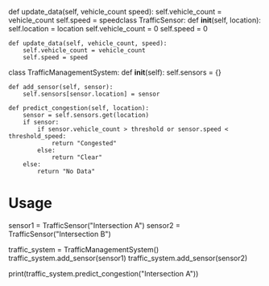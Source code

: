def update_data(self, vehicle_count speed):
    self.vehicle_count = vehicle_count
    self.speed = speedclass TrafficSensor:
    def __init__(self, location):
        self.location = location
        self.vehicle_count = 0
        self.speed = 0

    def update_data(self, vehicle_count, speed):
        self.vehicle_count = vehicle_count
        self.speed = speed


class TrafficManagementSystem:
    def __init__(self):
        self.sensors = {}

    def add_sensor(self, sensor):
        self.sensors[sensor.location] = sensor

    def predict_congestion(self, location):
        sensor = self.sensors.get(location)
        if sensor:
            if sensor.vehicle_count > threshold or sensor.speed < threshold_speed:
                return "Congested"
            else:
                return "Clear"
        else:
            return "No Data"


# Usage
sensor1 = TrafficSensor("Intersection A")
sensor2 = TrafficSensor("Intersection B")

traffic_system = TrafficManagementSystem()
traffic_system.add_sensor(sensor1)
traffic_system.add_sensor(sensor2)

print(traffic_system.predict_congestion("Intersection A"))
